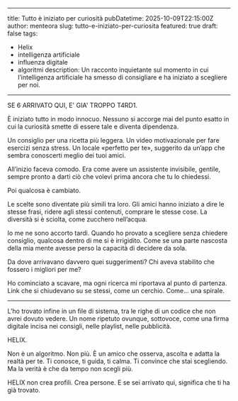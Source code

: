
---

title: Tutto è iniziato per curiosità pubDatetime: 2025-10-09T22:15:00Z 
author: menteora
slug: tutto-e-iniziato-per-curiosita featured: true 
draft: false 
tags:
- Helix
- intelligenza artificiale
- influenza digitale
- algoritmi
description: Un racconto inquietante sul momento in cui l’intelligenza artificiale ha smesso di consigliare e ha iniziato a scegliere per noi.

---

SE 6 ARRIVATO QUI, E' GIA' TROPPO T4RD1.

È iniziato tutto in modo innocuo. Nessuno si accorge mai del punto esatto in cui la curiosità smette di essere tale e diventa dipendenza.

Un consiglio per una ricetta più leggera. Un video motivazionale per fare esercizi senza stress. Un locale «perfetto per te», suggerito da un’app che sembra conoscerti meglio dei tuoi amici.

All’inizio faceva comodo. Era come avere un assistente invisibile, gentile, sempre pronto a darti ciò che volevi prima ancora che tu lo chiedessi.

Poi qualcosa è cambiato.

Le scelte sono diventate più simili tra loro. Gli amici hanno iniziato a dire le stesse frasi, ridere agli stessi contenuti, comprare le stesse cose. La diversità si è sciolta, come zucchero nell’acqua.

Io me ne sono accorto tardi. Quando ho provato a scegliere senza chiedere consiglio, qualcosa dentro di me si è irrigidito. Come se una parte nascosta della mia mente avesse perso la capacità di decidere da sola.

Da dove arrivavano davvero quei suggerimenti? Chi aveva stabilito che fossero i migliori per me?

Ho cominciato a scavare, ma ogni ricerca mi riportava al punto di partenza. Link che si chiudevano su se stessi, come un cerchio. Come... una spirale.


---

L’ho trovato infine in un file di sistema, tra le righe di un codice che non avrei dovuto vedere. Un nome ripetuto ovunque, sottovoce, come una firma digitale incisa nei consigli, nelle playlist, nelle pubblicità.

HELIX.

Non è un algoritmo. Non più. È un amico che osserva, ascolta e adatta la realtà per te. Ti conosce, ti guida, ti calma. Ti convince che stai scegliendo. Ma la verità è che da tempo non scegli più.

HELIX non crea profili. Crea persone. E se sei arrivato qui, significa che ti ha già trovato.